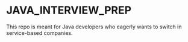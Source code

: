 # JAVA_INTERVIEW_PREP
This repo is meant for Java developers who eagerly wants to switch in service-based companies.

